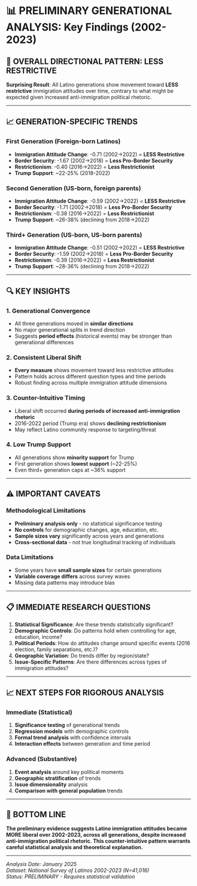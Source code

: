 # 📊 PRELIMINARY GENERATIONAL ANALYSIS: Key Findings (2002-2023)

## 🎯 **OVERALL DIRECTIONAL PATTERN: LESS RESTRICTIVE**

**Surprising Result**: All Latino generations show movement toward **LESS restrictive** immigration attitudes over time, contrary to what might be expected given increased anti-immigration political rhetoric.

---

## 📈 **GENERATION-SPECIFIC TRENDS**

### **First Generation (Foreign-born Latinos)**
- **Immigration Attitude Change**: -0.71 (2002→2022) = **LESS Restrictive**
- **Border Security**: -1.67 (2002→2018) = **Less Pro-Border Security**
- **Restrictionism**: -0.40 (2016→2022) = **Less Restrictionist**
- **Trump Support**: ~22-25% (2018-2022)

### **Second Generation (US-born, foreign parents)**
- **Immigration Attitude Change**: -0.59 (2002→2022) = **LESS Restrictive**
- **Border Security**: -1.71 (2002→2018) = **Less Pro-Border Security**
- **Restrictionism**: -0.38 (2016→2022) = **Less Restrictionist**
- **Trump Support**: ~26-38% (declining from 2018→2022)

### **Third+ Generation (US-born, US-born parents)**
- **Immigration Attitude Change**: -0.51 (2002→2022) = **LESS Restrictive**
- **Border Security**: -1.59 (2002→2018) = **Less Pro-Border Security**
- **Restrictionism**: -0.39 (2016→2022) = **Less Restrictionist**
- **Trump Support**: ~28-36% (declining from 2018→2022)

---

## 🔍 **KEY INSIGHTS**

### **1. Generational Convergence**
- All three generations moved in **similar directions**
- No major generational splits in trend direction
- Suggests **period effects** (historical events) may be stronger than generational differences

### **2. Consistent Liberal Shift**
- **Every measure** shows movement toward less restrictive attitudes
- Pattern holds across different question types and time periods
- Robust finding across multiple immigration attitude dimensions

### **3. Counter-Intuitive Timing**
- Liberal shift occurred **during periods of increased anti-immigration rhetoric**
- 2016-2022 period (Trump era) shows **declining restrictionism**
- May reflect Latino community response to targeting/threat

### **4. Low Trump Support**
- All generations show **minority support** for Trump
- First generation shows **lowest support** (~22-25%)
- Even third+ generation caps at ~36% support

---

## ⚠️ **IMPORTANT CAVEATS**

### **Methodological Limitations**
- **Preliminary analysis only** - no statistical significance testing
- **No controls** for demographic changes, age, education, etc.
- **Sample sizes vary** significantly across years and generations
- **Cross-sectional data** - not true longitudinal tracking of individuals

### **Data Limitations**
- Some years have **small sample sizes** for certain generations
- **Variable coverage differs** across survey waves
- Missing data patterns may introduce bias

---

## 📋 **IMMEDIATE RESEARCH QUESTIONS**

1. **Statistical Significance**: Are these trends statistically significant?
2. **Demographic Controls**: Do patterns hold when controlling for age, education, income?
3. **Political Periods**: How do attitudes change around specific events (2016 election, family separations, etc.)?
4. **Geographic Variation**: Do trends differ by region/state?
5. **Issue-Specific Patterns**: Are there differences across types of immigration attitudes?

---

## 📈 **NEXT STEPS FOR RIGOROUS ANALYSIS**

### **Immediate (Statistical)**
1. **Significance testing** of generational trends
2. **Regression models** with demographic controls
3. **Formal trend analysis** with confidence intervals
4. **Interaction effects** between generation and time period

### **Advanced (Substantive)**
1. **Event analysis** around key political moments
2. **Geographic stratification** of trends
3. **Issue dimensionality** analysis
4. **Comparison with general population** trends

---

## 🎯 **BOTTOM LINE**

**The preliminary evidence suggests Latino immigration attitudes became MORE liberal over 2002-2023, across all generations, despite increased anti-immigration political rhetoric. This counter-intuitive pattern warrants careful statistical analysis and theoretical explanation.**

---

*Analysis Date: January 2025*  
*Dataset: National Survey of Latinos 2002-2023 (N=41,016)*  
*Status: PRELIMINARY - Requires statistical validation* 